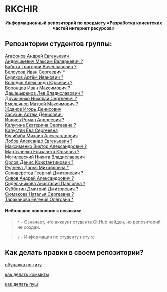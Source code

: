 # RKCHIR
<p align="center">
	<b>Информационный репозиторий по предмету «Разработка клиентских частей интернет ресурсов»</b>
</p>

Репозитории студентов группы:
-----------------------------

[Агафонов Андрей Евгеньевич](https://github.com/Andrew1481432/DCPIR)
<br>
[Андрушкевич Максим Валерьевич ?]()
<br>
[Бабоха Григорий Вячеславович ?]()
<br>
[Белоусов Иван Сергеевич *](https://github.com/ivanbel6)
<br>
[Буряков Артём Иванович ?]()
<br>
[Володин Александр Юрьевич ?]()
<br>
[Воронцов Иван Максимович ?]()
<br>
[Дашацыренов Лев Владиславович ?]()
<br>
[Дружченко Николай Сергеевич ?]()
<br>
[Емельянов Матвей Максимович ?]()
<br>
[Жданов Игорь Денисович](https://github.com/pworty/IKBO-13-21)
<br>
[Засухин Артем Денисович](https://github.com/Peccanta/RKCHIR)
<br>
[Ивлиев Роман Андреевич ?]()
<br>
[Калугина Екатерина Сергеевна ?]()
<br>
[Капустян Ева Сергеевна](https://github.com/kaevka/RKCHIR-1)
<br>
[Кулибаба Михаил Александрович](https://github.com/elegantcookie/rcir)
<br>
[Лобов Александр Евгеньевич ?]()
<br>
[Максименко Виктор Александрович ?]()
<br>
[Мартыненко Елизавета Юрьевна ?]()
<br>
[Могилевский Никита Владиславович](https://github.com/Marucanash/RKCHIR)
<br>
[Орлов Денис Константинович ?]()
<br>
[Руднева Дарья Михайловна *](https://github.com/tomorrou)
<br>
[Селиверстов Георгий Дмитриевич ?]()
<br>
[Сивов Андрей Александрович ?]()
<br>
[Сидельникова Анастасия Павловна ?]()
<br>
[Субботин Дмитрий Дмитриевич ?]()
<br>
[Сюмакова Наталья Сергеевна ?]()
<br>
[Тараканова Евгения Олеговна *](https://github.com/eugenianova)
<br>
#### Небольшое пояснение к ссылкам:
> `*` - Означает, что аккаунт студента GitHub найден, но репозиторий не создан.

> `?` - Информации по студенту нету :c

## Как делать правки в своем репозитории?
[обучалка по гиту](https://learngitbranching.js.org/?locale=ru_RU)

[как делать коммиты](https://www.youtube.com/watch?v=DMQA0BhVDZk)

[как делать пуш](https://www.youtube.com/watch?v=6N6JFynR0gM)
